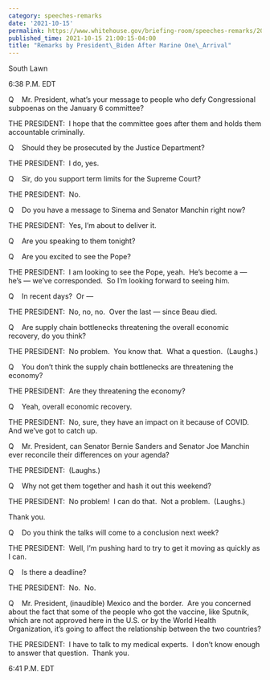 ```yaml
---
category: speeches-remarks
date: '2021-10-15'
permalink: https://www.whitehouse.gov/briefing-room/speeches-remarks/2021/10/15/remarks-by-president-biden-after-marine-one-arrival-7/
published_time: 2021-10-15 21:00:15-04:00
title: "Remarks by President\_Biden After Marine One\_Arrival"
---
```

 
South Lawn

6:38 P.M. EDT

Q    Mr. President, what’s your message to people who defy Congressional
subpoenas on the January 6 committee?

THE PRESIDENT:  I hope that the committee goes after them and holds them
accountable criminally.

Q    Should they be prosecuted by the Justice Department?

THE PRESIDENT:  I do, yes.

Q    Sir, do you support term limits for the Supreme Court?

THE PRESIDENT:  No.

Q    Do you have a message to Sinema and Senator Manchin right now?

THE PRESIDENT:  Yes, I’m about to deliver it.

Q    Are you speaking to them tonight?

Q    Are you excited to see the Pope?

THE PRESIDENT:  I am looking to see the Pope, yeah.  He’s become a —
he’s — we’ve corresponded.  So I’m looking forward to seeing him.

Q    In recent days?  Or —

THE PRESIDENT:  No, no, no.  Over the last — since Beau died.

Q    Are supply chain bottlenecks threatening the overall economic
recovery, do you think?

THE PRESIDENT:  No problem.  You know that.  What a question.  (Laughs.)

Q    You don’t think the supply chain bottlenecks are threatening the
economy?

THE PRESIDENT:  Are they threatening the economy?

Q    Yeah, overall economic recovery.

THE PRESIDENT:  No, sure, they have an impact on it because of COVID. 
And we’ve got to catch up.

Q    Mr. President, can Senator Bernie Sanders and Senator Joe Manchin
ever reconcile their differences on your agenda?

THE PRESIDENT:  (Laughs.)

Q    Why not get them together and hash it out this weekend?

THE PRESIDENT:  No problem!  I can do that.  Not a problem.  (Laughs.)

Thank you.

Q    Do you think the talks will come to a conclusion next week?

THE PRESIDENT:  Well, I’m pushing hard to try to get it moving as
quickly as I can.

Q    Is there a deadline?

THE PRESIDENT:  No.  No.

Q    Mr. President, (inaudible) Mexico and the border.  Are you
concerned about the fact that some of the people who got the vaccine,
like Sputnik, which are not approved here in the U.S. or by the World
Health Organization, it’s going to affect the relationship between the
two countries?

THE PRESIDENT:  I have to talk to my medical experts.  I don’t know
enough to answer that question.  Thank you.

6:41 P.M. EDT
